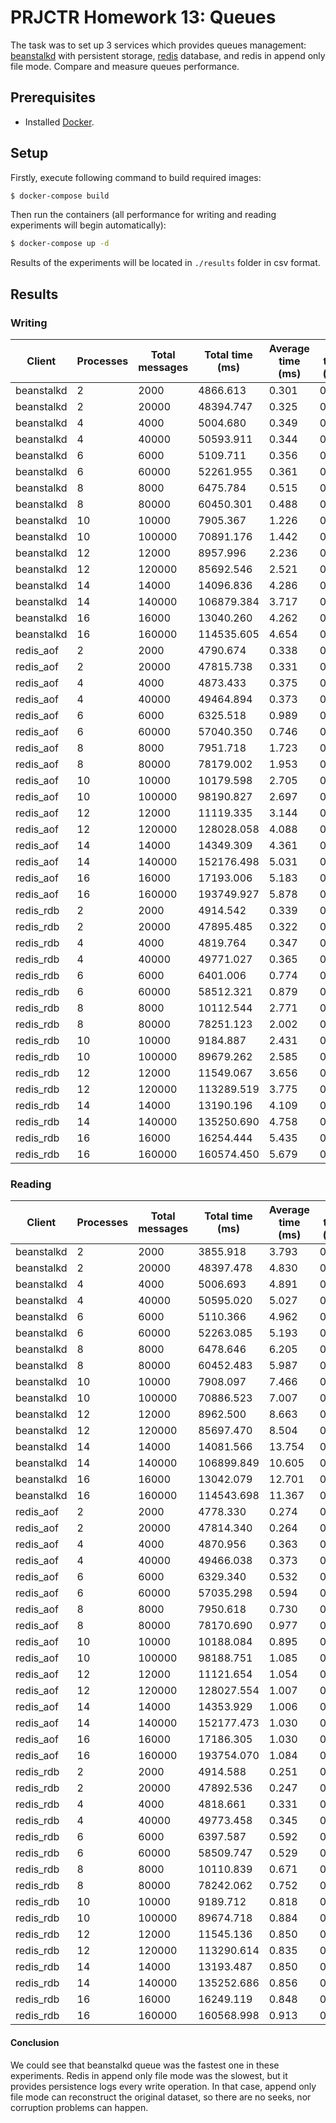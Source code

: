 # PRJCTR Homework 13: Queues 

The task was to set up 3 services which provides queues management: 
[beanstalkd](https://beanstalkd.github.io/) with persistent storage, 
[redis](https://redis.io/docs/management/persistence/) database, and 
redis in append only file mode. Compare and measure queues performance. 

## Prerequisites

* Installed [Docker](https://www.docker.com/products/docker-desktop/).

## Setup

Firstly, execute following command to build required images:

```bash
$ docker-compose build
```

Then run the containers (all performance for writing and reading 
experiments will begin automatically):

```bash
$ docker-compose up -d
```

Results of the experiments will be located in `./results` folder in csv format.

## Results

### Writing

|Client    |Processes|Total messages|Total time (ms)|Average time (ms)|Min time (ms)|Max time (ms)|
|----------|---------|--------------|---------------|-----------------|-------------|-------------|
|beanstalkd|2        |2000          |4866.613       |0.301            |0.094        |5.823        |
|beanstalkd|2        |20000         |48394.747      |0.325            |0.141        |6.603        |
|beanstalkd|4        |4000          |5004.680       |0.349            |0.108        |16.970       |
|beanstalkd|4        |40000         |50593.911      |0.344            |0.099        |18.036       |
|beanstalkd|6        |6000          |5109.711       |0.356            |0.124        |5.621        |
|beanstalkd|6        |60000         |52261.955      |0.361            |0.102        |35.172       |
|beanstalkd|8        |8000          |6475.784       |0.515            |0.110        |36.477       |
|beanstalkd|8        |80000         |60450.301      |0.488            |0.096        |35.494       |
|beanstalkd|10       |10000         |7905.367       |1.226            |0.104        |25.078       |
|beanstalkd|10       |100000        |70891.176      |1.442            |0.094        |37.565       |
|beanstalkd|12       |12000         |8957.996       |2.236            |0.135        |29.052       |
|beanstalkd|12       |120000        |85692.546      |2.521            |0.097        |92.058       |
|beanstalkd|14       |14000         |14096.836      |4.286            |0.140        |102.888      |
|beanstalkd|14       |140000        |106879.384     |3.717            |0.097        |32.231       |
|beanstalkd|16       |16000         |13040.260      |4.262            |0.119        |38.883       |
|beanstalkd|16       |160000        |114535.605     |4.654            |0.098        |60.758       |
|redis_aof |2        |2000          |4790.674       |0.338            |0.194        |6.121        |
|redis_aof |2        |20000         |47815.738      |0.331            |0.149        |8.179        |
|redis_aof |4        |4000          |4873.433       |0.375            |0.221        |13.237       |
|redis_aof |4        |40000         |49464.894      |0.373            |0.148        |37.521       |
|redis_aof |6        |6000          |6325.518       |0.989            |0.169        |20.277       |
|redis_aof |6        |60000         |57040.350      |0.746            |0.157        |41.327       |
|redis_aof |8        |8000          |7951.718       |1.723            |0.210        |32.291       |
|redis_aof |8        |80000         |78179.002      |1.953            |0.153        |40.515       |
|redis_aof |10       |10000         |10179.598      |2.705            |0.164        |42.700       |
|redis_aof |10       |100000        |98190.827      |2.697            |0.170        |37.256       |
|redis_aof |12       |12000         |11119.335      |3.144            |0.169        |26.820       |
|redis_aof |12       |120000        |128028.058     |4.088            |0.180        |47.964       |
|redis_aof |14       |14000         |14349.309      |4.361            |0.173        |35.766       |
|redis_aof |14       |140000        |152176.498     |5.031            |0.184        |48.118       |
|redis_aof |16       |16000         |17193.006      |5.183            |0.179        |71.286       |
|redis_aof |16       |160000        |193749.927     |5.878            |0.197        |90.480       |
|redis_rdb |2        |2000          |4914.542       |0.339            |0.161        |19.875       |
|redis_rdb |2        |20000         |47895.485      |0.322            |0.147        |6.322        |
|redis_rdb |4        |4000          |4819.764       |0.347            |0.147        |6.304        |
|redis_rdb |4        |40000         |49771.027      |0.365            |0.140        |41.206       |
|redis_rdb |6        |6000          |6401.006       |0.774            |0.154        |33.341       |
|redis_rdb |6        |60000         |58512.321      |0.879            |0.146        |41.268       |
|redis_rdb |8        |8000          |10112.544      |2.771            |0.160        |21.425       |
|redis_rdb |8        |80000         |78251.123      |2.002            |0.140        |41.107       |
|redis_rdb |10       |10000         |9184.887       |2.431            |0.147        |29.195       |
|redis_rdb |10       |100000        |89679.262      |2.585            |0.131        |40.979       |
|redis_rdb |12       |12000         |11549.067      |3.656            |0.159        |63.638       |
|redis_rdb |12       |120000        |113289.519     |3.775            |0.132        |42.067       |
|redis_rdb |14       |14000         |13190.196      |4.109            |0.158        |50.618       |
|redis_rdb |14       |140000        |135250.690     |4.758            |0.140        |46.344       |
|redis_rdb |16       |16000         |16254.444      |5.435            |0.172        |46.547       |
|redis_rdb |16       |160000        |160574.450     |5.679            |0.151        |73.046       |


### Reading

|Client    |Processes|Total messages|Total time (ms)|Average time (ms)|Min time (ms)|Max time (ms)|
|----------|---------|--------------|---------------|-----------------|-------------|-------------|
|beanstalkd|2        |2000          |3855.918       |3.793            |0.255        |19.562       |
|beanstalkd|2        |20000         |48397.478      |4.830            |0.209        |17.627       |
|beanstalkd|4        |4000          |5006.693       |4.891            |0.202        |33.464       |
|beanstalkd|4        |40000         |50595.020      |5.027            |0.160        |41.795       |
|beanstalkd|6        |6000          |5110.366       |4.962            |0.206        |29.643       |
|beanstalkd|6        |60000         |52263.085      |5.193            |0.167        |66.968       |
|beanstalkd|8        |8000          |6478.646       |6.205            |0.213        |40.624       |
|beanstalkd|8        |80000         |60452.483      |5.987            |0.162        |60.284       |
|beanstalkd|10       |10000         |7908.097       |7.466            |0.219        |88.320       |
|beanstalkd|10       |100000        |70886.523      |7.007            |0.172        |89.047       |
|beanstalkd|12       |12000         |8962.500       |8.663            |0.225        |49.958       |
|beanstalkd|12       |120000        |85697.470      |8.504            |0.164        |204.737      |
|beanstalkd|14       |14000         |14081.566      |13.754           |0.218        |217.954      |
|beanstalkd|14       |140000        |106899.849     |10.605           |0.177        |89.063       |
|beanstalkd|16       |16000         |13042.079      |12.701           |0.241        |264.012      |
|beanstalkd|16       |160000        |114543.698     |11.367           |0.188        |89.490       |
|redis_aof |2        |2000          |4778.330       |0.274            |0.177        |7.418        |
|redis_aof |2        |20000         |47814.340      |0.264            |0.128        |3.236        |
|redis_aof |4        |4000          |4870.956       |0.363            |0.139        |1.101        |
|redis_aof |4        |40000         |49466.038      |0.373            |0.141        |41.999       |
|redis_aof |6        |6000          |6329.340       |0.532            |0.134        |12.379       |
|redis_aof |6        |60000         |57035.298      |0.594            |0.120        |41.040       |
|redis_aof |8        |8000          |7950.618       |0.730            |0.117        |6.028        |
|redis_aof |8        |80000         |78170.690      |0.977            |0.116        |40.804       |
|redis_aof |10       |10000         |10188.084      |0.895            |0.123        |40.758       |
|redis_aof |10       |100000        |98188.751      |1.085            |0.107        |40.399       |
|redis_aof |12       |12000         |11121.654      |1.054            |0.119        |9.294        |
|redis_aof |12       |120000        |128027.554     |1.007            |0.112        |40.442       |
|redis_aof |14       |14000         |14353.929      |1.006            |0.117        |29.390       |
|redis_aof |14       |140000        |152177.473     |1.030            |0.115        |39.326       |
|redis_aof |16       |16000         |17186.305      |1.030            |0.116        |31.414       |
|redis_aof |16       |160000        |193754.070     |1.084            |0.116        |47.524       |
|redis_rdb |2        |2000          |4914.588       |0.251            |0.136        |0.923        |
|redis_rdb |2        |20000         |47892.536      |0.247            |0.113        |2.637        |
|redis_rdb |4        |4000          |4818.661       |0.331            |0.134        |1.201        |
|redis_rdb |4        |40000         |49773.458      |0.345            |0.116        |40.354       |
|redis_rdb |6        |6000          |6397.587       |0.592            |0.101        |40.869       |
|redis_rdb |6        |60000         |58509.747      |0.529            |0.099        |40.982       |
|redis_rdb |8        |8000          |10110.839      |0.671            |0.108        |5.081        |
|redis_rdb |8        |80000         |78242.062      |0.752            |0.097        |41.255       |
|redis_rdb |10       |10000         |9189.712       |0.818            |0.103        |41.017       |
|redis_rdb |10       |100000        |89674.718      |0.884            |0.101        |28.928       |
|redis_rdb |12       |12000         |11545.136      |0.850            |0.104        |14.580       |
|redis_rdb |12       |120000        |113290.614     |0.835            |0.097        |38.578       |
|redis_rdb |14       |14000         |13193.487      |0.850            |0.097        |7.707        |
|redis_rdb |14       |140000        |135252.686     |0.856            |0.099        |27.993       |
|redis_rdb |16       |16000         |16249.119      |0.848            |0.105        |10.448       |
|redis_rdb |16       |160000        |160568.998     |0.913            |0.099        |41.080       |


#### Conclusion

We could see that beanstalkd queue was the fastest one in these experiments.
Redis in append only file mode was the slowest, but it provides persistence 
logs every write operation. In that case, append only file mode 
can reconstruct the original dataset, so there are no seeks, 
nor corruption problems can happen. 
